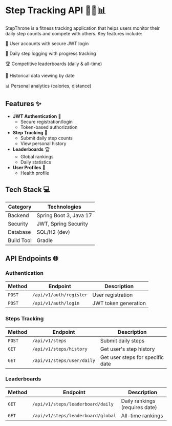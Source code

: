 # Step Tracking API 🚶‍♂️📊

StepThrone is a fitness tracking application that helps users monitor their daily step counts and compete with others. Key features include:

📲 User accounts with secure JWT login

👣 Daily step logging with progress tracking

🏆 Competitive leaderboards (daily & all-time)

📅 Historical data viewing by date

📊 Personal analytics (calories, distance)

## Features ✨

- **JWT Authentication** 🔐
    - Secure registration/login
    - Token-based authorization
- **Step Tracking** 👣
    - Submit daily step counts
    - View personal history
- **Leaderboards** 🏆
    - Global rankings
    - Daily statistics
- **User Profiles** 👤
    - Health profile
    

## Tech Stack 💻

| Category      | Technologies           |
|---------------|------------------------|
| Backend       | Spring Boot 3, Java 17 |
| Security      | JWT, Spring Security   |
| Database      | SQL/H2 (dev)           | 
| Build Tool    | Gradle                 | 

## API Endpoints 🌐

### Authentication
| Method | Endpoint              | Description          |
|--------|-----------------------|----------------------|
| `POST` | `/api/v1/auth/register` | User registration  |
| `POST` | `/api/v1/auth/login`    | JWT token generation |

### Steps Tracking
| Method | Endpoint                    | Description                      |
|--------|-----------------------------|----------------------------------|
| `POST` | `/api/v1/steps`             | Submit daily steps               |
| `GET`  | `/api/v1/steps/history`     | Get user's step history          |
| `GET`  | `/api/v1/steps/user/daily`  | Get user steps for specific date |

### Leaderboards
| Method | Endpoint                          | Description                     |
|--------|-----------------------------------|---------------------------------|
| `GET`  | `/api/v1/steps/leaderboard/daily` | Daily rankings (requires date)  |
| `GET`  | `/api/v1/steps/leaderboard/global`| All-time rankings              |